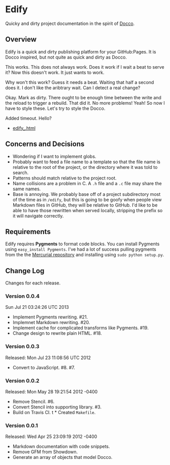 # Edify

Quicky and dirty project documentation in the spirit of
[Docco](://github.com/jashkenas/docco).

## Overview

Edify is a quick and dirty publishing platform for your GitHub:Pages. It is
Docco inspired, but not quite as quick and dirty as Docco.

This works. This does not always work. Does it work if I wait a beat to serve
it? Now this doesn't work. It just wants to work.

Why won't this work? Guess it needs a beat. Waiting that half a second does it.
I don't like the aribtrary wait. Can I detect a real change?

Okay. Mark as dirty. There ought to be enough time between the write and the
reload to trigger a rebuild. That did it. No more problems! Yeah! So now I have
to style these. Let's try to style the Docco.

Added timeout. Hello?

 * <a href="/edify/src/lib/edify_.html">edify\_.html</a>

## Concerns and Decisions

 * Wondering if I want to implement globs.
 * Probably want to feed a file name to a template so that the file name is
   relative to the root of the project, or the directory where it was told to
   search.
 * Patterns should match relative to the project root.
 * Name collisions are a problem in C. A `.h` file and a `.c` file may share the
   same names.
 * Base is annoying. We probably base off of a project subdirectory most of the
   time as in `/edify`, but this is going to be goofy when people view Markdown
   files in GitHub, they will be relative to GitHub. I'd like to be able to have
   those rewritten when served locally, stripping the prefix so it will navigate
   correctly.

## Requirements

Edify requires **Pygments** to format code blocks. You can install Pygments
using `easy_install Pygments`. I've had a lot of success pulling pygments from
the the [Mercurial repository](http://pygments.org/download/) and installing
using `sudo python setup.py`.

## Change Log

Changes for each release.

### Version 0.0.4

Sun Jul 21 03:24:26 UTC 2013

 * Implement Pygments rewriting. #21.
 * Implemnet Markdown rewriting. #20.
 * Implement cache for complicated transforms like Pygments. #19.
 * Change design to rewrite plain HTML. #18.

### Version 0.0.3

Released: Mon Jul 23 11:08:56 UTC 2012

 * Convert to JavaScript. #8. #7.

### Version 0.0.2

Released: Mon May 28 19:21:54 2012 -0400

 * Remove Stencil. #6.
 * Convert Stencil into supporting library. #3.
 * Build on Travis CI.
 t * Created `Makefile`.

### Version 0.0.1

Released:  Wed Apr 25 23:09:19 2012 -0400

 * Markdown documentation with code snippets.
 * Remove GFM from Showdown.
 * Generate an array of objects that model Docco.
